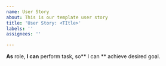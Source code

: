 ```yaml
---
name: User Story
about: This is our template user story
title: 'User Story: <TItle>'
labels: ''
assignees: ''

---
```


**As** role, **I can** perform task, so** I can ** achieve desired goal.
